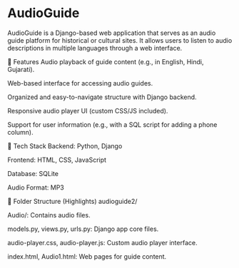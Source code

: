 # AudioGuide

AudioGuide is a Django-based web application that serves as an audio guide platform for historical or cultural sites. It allows users to listen to audio descriptions in multiple languages through a web interface.

🌟 Features
Audio playback of guide content (e.g., in English, Hindi, Gujarati).

Web-based interface for accessing audio guides.

Organized and easy-to-navigate structure with Django backend.

Responsive audio player UI (custom CSS/JS included).

Support for user information (e.g., with a SQL script for adding a phone column).

📁 Tech Stack
Backend: Python, Django

Frontend: HTML, CSS, JavaScript

Database: SQLite

Audio Format: MP3

📂 Folder Structure (Highlights)
audioguide2/

Audio/: Contains audio files.

models.py, views.py, urls.py: Django app core files.

audio-player.css, audio-player.js: Custom audio player interface.

index.html, Audio1.html: Web pages for guide content.
